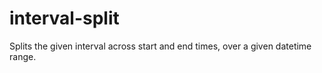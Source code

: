 # interval-split
Splits the given interval across start and end times, over a given datetime range.
